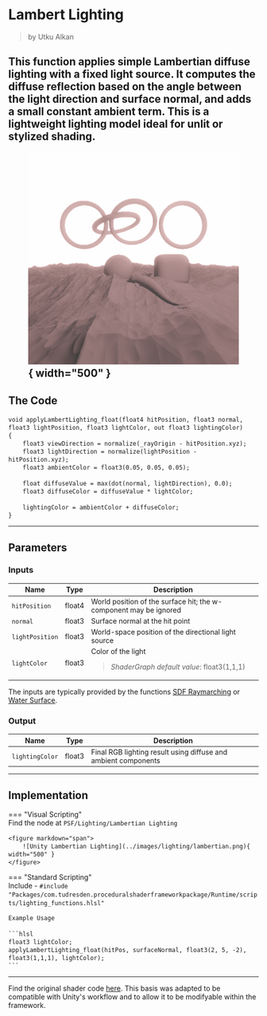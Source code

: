 <div class="container">
    <h1 class="main-heading">Lambert Lighting</h1>
    <blockquote class="author">by Utku Alkan</blockquote>
</div>

This function applies simple Lambertian diffuse lighting with a fixed light source. It computes the diffuse reflection based on the angle between the light direction and surface normal, and adds a small constant ambient term. This is a lightweight lighting model ideal for unlit or stylized shading.
    <figure markdown="span">
        ![Unity Lambertian Lighting](../images/lighting/examples/lambertLight.png){ width="500" }
    </figure>
---

## The Code
```hlsl
void applyLambertLighting_float(float4 hitPosition, float3 normal, float3 lightPosition, float3 lightColor, out float3 lightingColor)
{
    float3 viewDirection = normalize(_rayOrigin - hitPosition.xyz);
    float3 lightDirection = normalize(lightPosition - hitPosition.xyz);
    float3 ambientColor = float3(0.05, 0.05, 0.05);

    float diffuseValue = max(dot(normal, lightDirection), 0.0);
    float3 diffuseColor = diffuseValue * lightColor;

    lightingColor = ambientColor + diffuseColor;
}
```

---

## Parameters

### Inputs

| Name            | Type     | Description |
|-----------------|----------|-------------|
| `hitPosition`   | float4   | World position of the surface hit; the w-component may be ignored |
| `normal`        | float3   | Surface normal at the hit point |
| `lightPosition` | float3   | World-space position of the directional light source |
| `lightColor` | float3   | Color of the light  <br> <blockquote>*ShaderGraph default value*: float3(1,1,1)</blockquote>|

The inputs are typically provided by the functions [SDF Raymarching](../sdfs/raymarching.md) or [Water Surface](../water/waterSurface.md).

### Output
| Name            | Type     | Description |
|-----------------|----------|-------------|
| `lightingColor`   | float3   | Final RGB lighting result using diffuse and ambient components |

---

## Implementation

=== "Visual Scripting"  
    Find the node at ```PSF/Lighting/Lambertian Lighting```

    <figure markdown="span">
        ![Unity Lambertian Lighting](../images/lighting/lambertian.png){ width="500" }
    </figure>

=== "Standard Scripting"  
    Include - ```#include "Packages/com.tudresden.proceduralshaderframeworkpackage/Runtime/scripts/lighting_functions.hlsl"```

    Example Usage

    ```hlsl
    float3 lightColor;
    applyLambertLighting_float(hitPos, surfaceNormal, float3(2, 5, -2), float3(1,1,1), lightColor);
    ```

---

Find the original shader code [here](../../../shaders/lighting/lighting_functions.md). This basis was adapted to be compatible with Unity's workflow and to allow it to be modifyable within the framework.